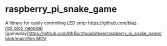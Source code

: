 # raspberry_pi_snake_game
A library for easily controlling LED strip: https://github.com/blaz-r/pi_pico_neopixel
[gameplay]https://github.com/MrBurzhuadotexe/raspberry_pi_snake_game/blob/main/film.MOV
